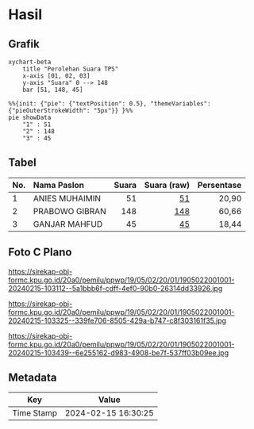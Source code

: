 # Hasil

## Grafik

```mermaid
xychart-beta
    title "Perolehan Suara TPS"
    x-axis [01, 02, 03]
    y-axis "Suara" 0 --> 148
    bar [51, 148, 45]
```

```mermaid
%%{init: {"pie": {"textPosition": 0.5}, "themeVariables": {"pieOuterStrokeWidth": "5px"}} }%%
pie showData
    "1" : 51
    "2" : 148
    "3" : 45
```

## Tabel

| No. | Nama Paslon    | Suara | Suara (raw) | Persentase |
|:--- |:-------------- | -----:| -----------:| ----------:|
| 1   | ANIES MUHAIMIN | 51    | [51][p-1]   | 20,90      |
| 2   | PRABOWO GIBRAN | 148   | [148][p-2]  | 60,66      |
| 3   | GANJAR MAHFUD  | 45    | [45][p-3]   | 18,44      |


[p-1]: https://github.com/gigit-pemilu/pemilu-2024-19-kepulauan-bangka-belitung/blob/main/pilpres/hitung-suara/sub/19-kepulauan-bangka-belitung/sub/05-bangka-barat/sub/02-simpang-teritip/sub/2001-pelangas/sub/001-tps/sub/paslon-1.txt
[p-2]: https://github.com/gigit-pemilu/pemilu-2024-19-kepulauan-bangka-belitung/blob/main/pilpres/hitung-suara/sub/19-kepulauan-bangka-belitung/sub/05-bangka-barat/sub/02-simpang-teritip/sub/2001-pelangas/sub/001-tps/sub/paslon-2.txt
[p-3]: https://github.com/gigit-pemilu/pemilu-2024-19-kepulauan-bangka-belitung/blob/main/pilpres/hitung-suara/sub/19-kepulauan-bangka-belitung/sub/05-bangka-barat/sub/02-simpang-teritip/sub/2001-pelangas/sub/001-tps/sub/paslon-3.txt

## Foto C Plano

https://sirekap-obj-formc.kpu.go.id/20a0/pemilu/ppwp/19/05/02/20/01/1905022001001-20240215-103112--5a1bbb6f-cdff-4ef0-90b0-26314dd33926.jpg

https://sirekap-obj-formc.kpu.go.id/20a0/pemilu/ppwp/19/05/02/20/01/1905022001001-20240215-103325--339fe706-8505-429a-b747-c8f303161f35.jpg

https://sirekap-obj-formc.kpu.go.id/20a0/pemilu/ppwp/19/05/02/20/01/1905022001001-20240215-103439--6e255162-d983-4908-be7f-537ff03b09ee.jpg


## Metadata

| Key        | Value               |
| ---------- | ------------------- |
| Time Stamp | 2024-02-15 16:30:25 |



